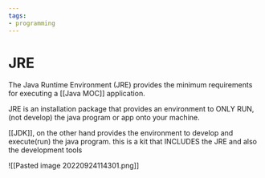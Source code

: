 ```yaml
---
tags:
- programming
---
```

# JRE

The Java Runtime Environment (JRE) provides the minimum requirements for executing a [[Java MOC]] application.

JRE is an installation package that provides an environment to ONLY RUN, (not develop) the java program or app onto your machine. 

[[JDK]], on the other hand provides the environment to develop and execute(run) the java program. this is a kit that INCLUDES the JRE and also the development tools

![[Pasted image 20220924114301.png]]